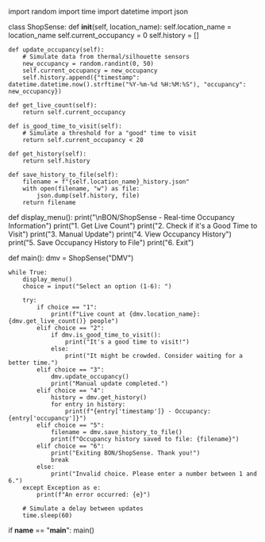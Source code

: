 import random
import time
import datetime
import json

class ShopSense:
    def __init__(self, location_name):
        self.location_name = location_name
        self.current_occupancy = 0
        self.history = []

    def update_occupancy(self):
        # Simulate data from thermal/silhouette sensors
        new_occupancy = random.randint(0, 50)
        self.current_occupancy = new_occupancy
        self.history.append({"timestamp": datetime.datetime.now().strftime("%Y-%m-%d %H:%M:%S"), "occupancy": new_occupancy})

    def get_live_count(self):
        return self.current_occupancy

    def is_good_time_to_visit(self):
        # Simulate a threshold for a "good" time to visit
        return self.current_occupancy < 20

    def get_history(self):
        return self.history

    def save_history_to_file(self):
        filename = f"{self.location_name}_history.json"
        with open(filename, "w") as file:
            json.dump(self.history, file)
        return filename

def display_menu():
    print("\nBON/ShopSense - Real-time Occupancy Information")
    print("1. Get Live Count")
    print("2. Check if it's a Good Time to Visit")
    print("3. Manual Update")
    print("4. View Occupancy History")
    print("5. Save Occupancy History to File")
    print("6. Exit")

def main():
    dmv = ShopSense("DMV")

    while True:
        display_menu()
        choice = input("Select an option (1-6): ")

        try:
            if choice == "1":
                print(f"Live count at {dmv.location_name}: {dmv.get_live_count()} people")
            elif choice == "2":
                if dmv.is_good_time_to_visit():
                    print("It's a good time to visit!")
                else:
                    print("It might be crowded. Consider waiting for a better time.")
            elif choice == "3":
                dmv.update_occupancy()
                print("Manual update completed.")
            elif choice == "4":
                history = dmv.get_history()
                for entry in history:
                    print(f"{entry['timestamp']} - Occupancy: {entry['occupancy']}")
            elif choice == "5":
                filename = dmv.save_history_to_file()
                print(f"Occupancy history saved to file: {filename}")
            elif choice == "6":
                print("Exiting BON/ShopSense. Thank you!")
                break
            else:
                print("Invalid choice. Please enter a number between 1 and 6.")
        except Exception as e:
            print(f"An error occurred: {e}")

        # Simulate a delay between updates
        time.sleep(60)

if __name__ == "__main__":
    main()


